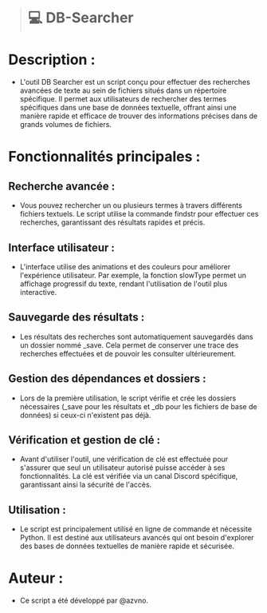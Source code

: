 > # 💻 DB-Searcher

# Description :
- L'outil DB Searcher est un script conçu pour effectuer des recherches avancées de texte au sein de fichiers situés dans un répertoire spécifique. Il permet aux utilisateurs de rechercher des termes spécifiques dans une base de données textuelle, offrant ainsi une manière rapide et efficace de trouver des informations précises dans de grands volumes de fichiers.

# Fonctionnalités principales :

## Recherche avancée :
- Vous pouvez rechercher un ou plusieurs termes à travers différents fichiers textuels. Le script utilise la commande findstr pour effectuer ces recherches, garantissant des résultats rapides et précis.

## Interface utilisateur :
- L'interface utilise des animations et des couleurs pour améliorer l'expérience utilisateur. Par exemple, la fonction slowType permet un affichage progressif du texte, rendant l'utilisation de l'outil plus interactive.

## Sauvegarde des résultats :
- Les résultats des recherches sont automatiquement sauvegardés dans un dossier nommé _save. Cela permet de conserver une trace des recherches effectuées et de pouvoir les consulter ultérieurement.

## Gestion des dépendances et dossiers :
- Lors de la première utilisation, le script vérifie et crée les dossiers nécessaires (_save pour les résultats et _db pour les fichiers de base de données) si ceux-ci n'existent pas déjà.

## Vérification et gestion de clé :
- Avant d'utiliser l'outil, une vérification de clé est effectuée pour s'assurer que seul un utilisateur autorisé puisse accéder à ses fonctionnalités. La clé est vérifiée via un canal Discord spécifique, garantissant ainsi la sécurité de l'accès.

## Utilisation :
- Le script est principalement utilisé en ligne de commande et nécessite Python. Il est destiné aux utilisateurs avancés qui ont besoin d'explorer des bases de données textuelles de manière rapide et sécurisée.

# Auteur :
- Ce script a été développé par @azvno.
